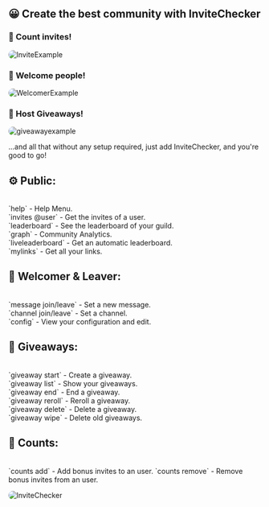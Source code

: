 
## 😀 Create the best community with InviteChecker

### 🔢 Count invites!

![InviteExample](https://invidocs.miolus.de/assets/img/invites.png)

### 👋 Welcome people!

![WelcomerExample](https://invidocs.miolus.de/assets/img/welcomer.png)

### 🎁 Host Giveaways!

![giveawayexample](https://invidocs.miolus.de/assets/img/giveaway.png)


...and all that without any setup required, just add InviteChecker, and you're good to go!
<h2>⚙️ Public:</h2><br>
`help` - Help Menu.<br>
`invites @user` - Get the invites of a user.<br>
`leaderboard` - See the leaderboard of your guild.<br>
`graph` - Community Analytics.<br>
`liveleaderboard` - Get an automatic leaderboard.<br>
`mylinks` - Get all your links.<br>
<h2>👋 Welcomer & Leaver:</h2><br>
`message join/leave` - Set a new message.<br>
`channel join/leave` - Set a channel.<br>
`config` - View your configuration and edit.<br>
<h2>🎁 Giveaways:</h2><br>
`giveaway start` - Create a giveaway.<br>
`giveaway list` - Show your giveaways.<br>
`giveaway end` - End a giveaway.<br>
`giveaway reroll` - Reroll a giveaway.<br>
`giveaway delete` - Delete a giveaway.<br>
`giveaway wipe` - Delete old giveaways.<br>
<h2>🔢 Counts:</h2><br>
`counts add` - Add bonus invites to an user.
`counts remove` - Remove bonus invites from an user.


![InviteChecker](https://top.gg/api/widget/status/741606943952601179.svg)<br>

<style>
  img {
    border-radius: 15px;
    max-height: 150px
  }
 </style>
